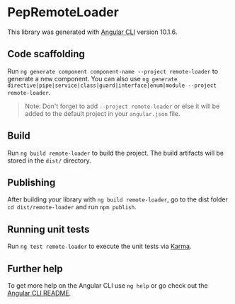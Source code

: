 # PepRemoteLoader

This library was generated with [Angular CLI](https://github.com/angular/angular-cli) version 10.1.6.

## Code scaffolding

Run `ng generate component component-name --project remote-loader` to generate a new component. You can also use `ng generate directive|pipe|service|class|guard|interface|enum|module --project remote-loader`.
> Note: Don't forget to add `--project remote-loader` or else it will be added to the default project in your `angular.json` file. 

## Build

Run `ng build remote-loader` to build the project. The build artifacts will be stored in the `dist/` directory.

## Publishing

After building your library with `ng build remote-loader`, go to the dist folder `cd dist/remote-loader` and run `npm publish`.

## Running unit tests

Run `ng test remote-loader` to execute the unit tests via [Karma](https://karma-runner.github.io).

## Further help

To get more help on the Angular CLI use `ng help` or go check out the [Angular CLI README](https://github.com/angular/angular-cli/blob/master/README.md).
